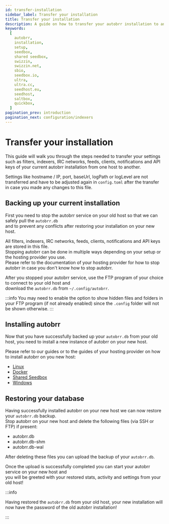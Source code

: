 ```yaml
---
id: transfer-installation
sidebar_label: Transfer your installation
title: Transfer your installation
description: A guide on how to transfer your autobrr installation to another server
keywords:
  [
    autobrr,
    installation,
    setup,
    seedbox,
    shared seedbox,
    swizzin,
    swizzin.net,
    sbio,
    seedbox.io,
    ultra,
    ultra.cc,
    seedhost.eu,
    seedhost,
    saltbox, 
    quickbox,
  ]
pagination_prev: introduction
pagination_next: configuration/indexers
---
```


# Transfer your installation

This guide will walk you through the steps needed to transfer your settings such as filters, indexers, IRC networks, feeds, clients, notifications and API keys of your current autobrr installation from one host to another.

Settings like hostname / IP, port, baseUrl, logPath or logLevel are not transferred and have to be adjusted again in `config.toml` after the transfer in case you made any changes to this file.

## Backing up your current installation

First you need to stop the autobrr service on your old host so that we can safely pull the `autobrr.db`  
and to prevent any conflicts after restoring your installation on your new host.  

All filters, indexers, IRC networks, feeds, clients, notifications and API keys are stored in this file.  
Stopping autobrr can be done in multiple ways depending on your setup or the hosting provider you use.  
Please refer to the documentation of your hosting provider for how to stop autobrr in case you don't know how to stop autobrr.

After you stopped your autobrr service, use the FTP program of your choice to connect to your old host and  
download the `autobrr.db` from `~/.config/autobrr`.  

:::info
You may need to enable the option to show hidden files and folders in your FTP program (if not already enabled) since the `.config` folder will not be shown otherwise.
:::

## Installing autobrr

Now that you have successfully backed up your `autobrr.db` from your old host, you need to install a new instance of autobrr on your new host.  

Please refer to our guides or to the guides of your hosting provider on how to install autobrr on you new host:

- [Linux](/installation/linux)  
- [Docker](/installation/docker)  
- [Shared Seedbox](/installation/shared-seedbox)  
- [Windows](/installation/windows)  

## Restoring your database

Having successfully installed autobrr on your new host we can now restore your `autobrr.db` backup.  
Stop autobrr on your new host and delete the following files (via SSH or FTP) if present:

- autobrr.db
- autobrr.db-shm
- autobrr.db-wal

After deleting these files you can upload the backup of your `autobrr.db`.

Once the upload is successfully completed you can start your autobrr service on your new host and  
you will be greeted with your restored stats, activity and settings from your old host!

:::info

Having restored the `autobrr.db` from your old host, your new installation will now have the password of the old autobrr installation!

:::
